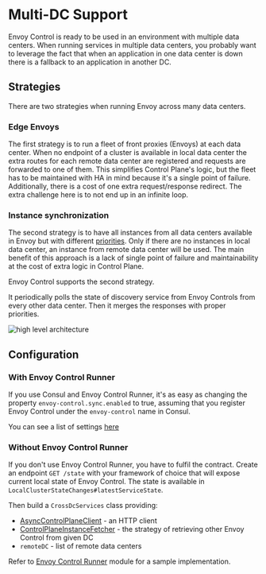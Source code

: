 # Multi-DC Support

Envoy Control is ready to be used in an environment with multiple data centers.
When running services in multiple data centers, you probably want to leverage the fact
that when an application in one data center is down there is a fallback to an application in another DC.

## Strategies
There are two strategies when running Envoy across many data centers.

### Edge Envoys
The first strategy is to run a fleet of front proxies (Envoys) at each data center.
When no endpoint of a cluster is available in local data center
the extra routes for each remote data center are registered and requests are forwarded to one of them.
This simplifies Control Plane's logic, but the fleet has to be maintained with HA in mind because it's a single point
of failure.
Additionally, there is a cost of one extra request/response redirect.
The extra challenge here is to not end up in an infinite loop.

### Instance synchronization
The second strategy is to have all instances from all data centers available in Envoy but with different
[priorities](https://www.envoyproxy.io/docs/envoy/latest/intro/arch_overview/load_balancing/priority).
Only if there are no instances in local data center, an instance from remote data center will be used.
The main benefit of this approach is a lack of single point of failure and maintainability at the cost of extra logic
in Control Plane.

Envoy Control supports the second strategy.

It periodically polls the state of discovery service from Envoy Controls from every other data center.
Then it merges the responses with proper priorities.

![high level architecture](../assets/images/high_level_architecture.png)

## Configuration

### With Envoy Control Runner

If you use Consul and Envoy Control Runner, it's as easy as changing the property `envoy-control.sync.enabled` to true,
assuming that you register Envoy Control under the `envoy-control` name in Consul.

You can see a list of settings [here](../configuration.md#cross-dc-synchronization)

### Without Envoy Control Runner

If you don't use Envoy Control Runner, you have to fulfil the contract.
Create an endpoint `GET /state` with your framework of choice that will expose current local state of Envoy Control.
The state is available in `LocalClusterStateChanges#latestServiceState`.

Then build a `CrossDcServices` class providing:

* [AsyncControlPlaneClient](https://github.com/allegro/envoy-control/blob/master/envoy-control-runner/src/main/kotlin/pl/allegro/tech/servicemesh/envoycontrol/synchronization/AsyncRestTemplateControlPlaneClient.kt) - an HTTP client
* [ControlPlaneInstanceFetcher](https://github.com/allegro/envoy-control/blob/master/envoy-control-source-consul/src/main/kotlin/pl/allegro/tech/servicemesh/envoycontrol/consul/synchronization/SimpleConsulInstanceFetcher.kt) - the strategy of retrieving other Envoy Control from given DC
* `remoteDC` - list of remote data centers

Refer to [Envoy Control Runner](https://github.com/allegro/envoy-control/tree/master/envoy-control-runner) module for a sample implementation.
